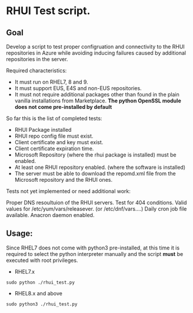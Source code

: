 # RHUI Test script.

## Goal

Develop a script to test proper configruation and connectivity to the RHUI repositories in Azure while avoiding inducing failures caused by additional repositories in the server.


Required characteristics:

* It must run on RHEL7, 8 and 9.
* It must support EUS, E4S and non-EUS repositories.
* It must not require additional packages other than found in the plain vanilla installations from Marketplace.
**The python OpenSSL module does not come pre-installed by default**


So far this is the list of completed tests:

- RHUI Package installed
- RHUI repo config file must exist.
- Client certificate and key must exist.
- Client certificate expiration time.
- Microsoft Repository (where the rhui package is installed) must be enabled.
- At least one RHUI repository enabled. (where the software is installed)
- The server must be able to download the repomd.xml file from the Microsoft repository and the RHUI ones.

Tests not yet implemented or need additional work:

Proper DNS resoultuion of the RHUI servers.
Test for 404 conditions.
Valid values for /etc/yum/vars/releasever. (or /etc/dnf/vars....)
Daily cron job file available.
Anacron daemon enabled.

## Usage:

Since RHEL7 does not come with python3 pre-installed, at this time it is required to select the python interpreter manually and the script **must** be executed 
with root privileges.

- RHEL7.x

```
sudo python ./rhui_test.py
```

- RHEL8.x and above

```
sudo python3 ./rhui_test.py
```



